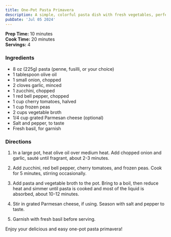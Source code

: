 ```yaml
---
title: One-Pot Pasta Primavera
description: A simple, colorful pasta dish with fresh vegetables, perfect for a quick and nutritious meal.
pubDate: 'Jul 05 2024'
---
```


**Prep Time:** 10 minutes  
**Cook Time:** 20 minutes  
**Servings:** 4  

### Ingredients

- 8 oz (225g) pasta (penne, fusilli, or your choice)
- 1 tablespoon olive oil
- 1 small onion, chopped
- 2 cloves garlic, minced
- 1 zucchini, chopped
- 1 red bell pepper, chopped
- 1 cup cherry tomatoes, halved
- 1 cup frozen peas
- 2 cups vegetable broth
- 1/4 cup grated Parmesan cheese (optional)
- Salt and pepper, to taste
- Fresh basil, for garnish

### Directions

1. In a large pot, heat olive oil over medium heat. Add chopped onion and garlic, sauté until fragrant, about 2-3 minutes.

2. Add zucchini, red bell pepper, cherry tomatoes, and frozen peas. Cook for 5 minutes, stirring occasionally.

3. Add pasta and vegetable broth to the pot. Bring to a boil, then reduce heat and simmer until pasta is cooked and most of the liquid is absorbed, about 10-12 minutes.

4. Stir in grated Parmesan cheese, if using. Season with salt and pepper to taste.

5. Garnish with fresh basil before serving.

Enjoy your delicious and easy one-pot pasta primavera!
